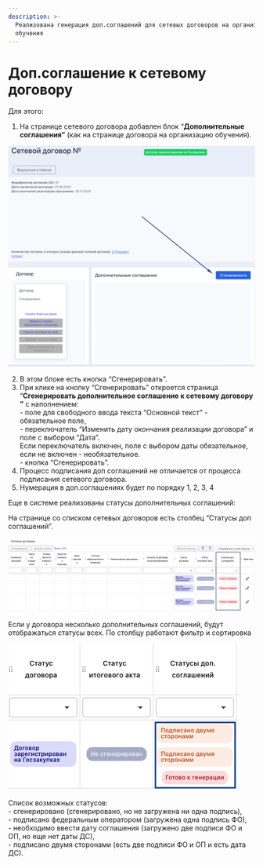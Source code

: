 ```yaml
---
description: >-
  Реализована генерация доп.соглашений для сетевых договоров на организацию
  обучения
---
```


# Доп.соглашение к сетевому договору

Для этого:

1. На странице сетевого договора добавлен блок “**Дополнительные соглашения”** (как на странице договора на организацию обучения).

![](<../../.gitbook/assets/image (14).png>)

2. В этом блоке есть кнопка “Сгенерировать”.&#x20;
3. При клике на кнопку “Сгенерировать” откроется страница “**Сгенерировать дополнительное соглашение к сетевому договору ”** с наполнением:\
   \- поле для свободного ввода текста “Основной текст” - обязательное поле,\
   \- переключатель “Изменить дату окончания реализации договора” и поле с выбором “Дата”.\
   Если переключатель включен, поле с выбором даты обязательное, если не включен - необязательное.\
   \- кнопка “Сгенерировать”.
4. Процесс подписания доп соглашений не отличается от процесса подписания сетевого договора.&#x20;
5. Нумерация в доп.соглашениях будет по порядку 1, 2, 3, 4

Еще в системе реализованы статусы дополнительных соглашений:

На странице со списком сетевых договоров есть столбец “Статусы доп соглашений”.

![](<../../.gitbook/assets/image (88).png>)

Если у договора несколько дополнительных соглашений, будут отображаться статусы всех. По столбцу работают фильтр и сортировка

![](<../../.gitbook/assets/image (90).png>)

Список возможных статусов:\
\- сгенерировано (сгенерировано, но не загружена ни одна подпись),\
\- подписано федеральным оператором (загружена одна подпись ФО),\
\- необходимо ввести дату соглашения (загружено две подписи ФО и ОП, но еще нет даты ДС),\
\- подписано двумя сторонами (есть две подписи ФО и ОП и есть дата ДС).
